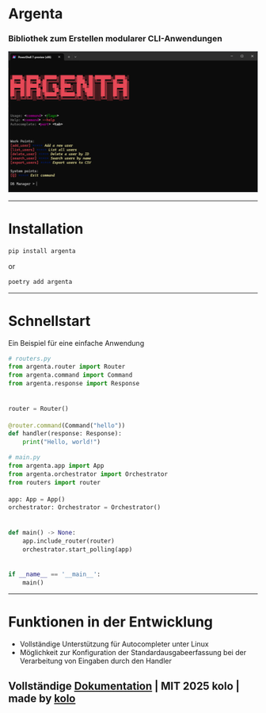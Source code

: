 # Argenta

### Bibliothek zum Erstellen modularer CLI-Anwendungen

![preview](https://github.com/koloideal/Argenta/blob/kolo/imgs/mock_app_preview4.png?raw=True)  

---

# Installation
```bash
pip install argenta
```
or
```bash
poetry add argenta
```

---

# Schnellstart

Ein Beispiel für eine einfache Anwendung
```python
# routers.py
from argenta.router import Router
from argenta.command import Command
from argenta.response import Response


router = Router()

@router.command(Command("hello"))
def handler(response: Response):
    print("Hello, world!")
```

```python
# main.py
from argenta.app import App
from argenta.orchestrator import Orchestrator
from routers import router

app: App = App()
orchestrator: Orchestrator = Orchestrator()


def main() -> None:
    app.include_router(router)
    orchestrator.start_polling(app)


if __name__ == '__main__':
    main()
```

---

# Funktionen in der Entwicklung

- Vollständige Unterstützung für Autocompleter unter Linux
- Möglichkeit zur Konfiguration der Standardausgabeerfassung bei der Verarbeitung von Eingaben durch den Handler

## Vollständige [Dokumentation](https://argenta-docs.vercel.app) | MIT 2025 kolo | made by [kolo](https://t.me/kolo_id)



